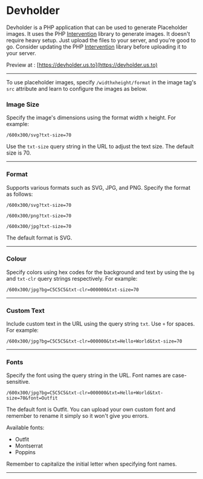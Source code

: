 # Devholder

Devholder is a PHP application that can be used to generate Placeholder images. It uses the PHP [Intervention](https://github.com/Intervention/image) library to generate images. It doesn't require heavy setup. Just upload the files to your server, and you're good to go. Consider updating the PHP [Intervention](https://github.com/Intervention/image) library before uploading it to your server.

Preview at : [https://devholder.us.to](https://devholder.us.to)
     
---

To use placeholder images, specify `/widthxheight/format` in the image tag's `src` attribute and learn to configure the images as below.


### Image Size

Specify the image's dimensions using the format width x height. For example:

    /600x300/svg?txt-size=70

Use the `txt-size` query string in the URL to adjust the text size. The default size is 70.

---

### Format

Supports various formats such as SVG, JPG, and PNG. Specify the format as follows:

    /600x300/svg?txt-size=70

    /600x300/png?txt-size=70

    /600x300/jpg?txt-size=70

The default format is SVG.

---

### Colour

Specify colors using hex codes for the background and text by using the `bg` and `txt-clr` query strings respectively. For example:

    /600x300/jpg?bg=C5C5C5&txt-clr=000000&txt-size=70

---

### Custom Text

Include custom text in the URL using the query string `txt`. Use `+` for spaces. For example:

    /600x300/jpg?bg=C5C5C5&txt-clr=000000&txt=Hello+World&txt-size=70

---

### Fonts

Specify the font using the query string in the URL. Font names are case-sensitive.

    /600x300/jpg?bg=C5C5C5&txt-clr=000000&txt=Hello+World&txt-size=70&font=Outfit

The default font is Outfit. You can upload your own custom font and remember to rename it simply so it won't give you errors.

Available fonts:

- Outfit
- Montserrat
- Poppins

Remember to capitalize the initial letter when specifying font names.

---
